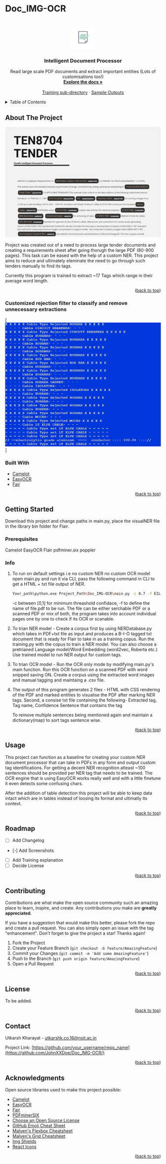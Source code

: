 # Doc_IMG-OCR
<div id="top"></div>
<!--
*** Thanks for checking out the Best-README-Template. If you have a suggestion
*** that would make this better, please fork the repo and create a pull request
*** or simply open an issue with the tag "enhancement".
*** Don't forget to give the project a star!
*** Thanks again! Now go create something AMAZING! :D
-->



<!-- PROJECT SHIELDS (RE ADD AFTER GOING PUBLIC)-->
<!--
*** I'm using markdown "reference style" links for readability.
*** Reference links are enclosed in brackets [ ] instead of parentheses ( ).
*** See the bottom of this document for the declaration of the reference variables
*** for contributors-url, forks-url, etc. This is an optional, concise syntax you may use.
*** https://www.markdownguide.org/basic-syntax/#reference-style-links

[![Contributors][contributors-shield]][contributors-url]
[![Forks][forks-shield]][forks-url]
[![Stargazers][stars-shield]][stars-url]
[![Issues][issues-shield]][issues-url]
[![MIT License][license-shield]][license-url]
[![LinkedIn][linkedin-shield]][linkedin-url]

-->

<!-- PROJECT LOGO -->
<br />
<div align="center">
  <a href="https://github.com/JohnXXDoe/Intelligent_Doc_Processor">
    <img src="images/5860.jpg" alt="Logo" width="80" height="80">
  </a>

  <h3 align="center">Intelligent Document Processor</h3>

  <p align="center">
    Read large scale PDF documents and extract important entities (Lots of customisations too!)
    <br />
    <a href="https://github.com/JohnXXDoe/Intelligent_Doc_Processor"><strong>Explore the docs »</strong></a>
    <br />
    <br />
    <a href="https://github.com/JohnXXDoe/Intelligent_Doc_Processor/tree/master/trainer">Training sub-directory</a>
    ·
    <a href="https://github.com/JohnXXDoe/Intelligent_Doc_Processor/tree/master/Outputs">Sample Outputs</a>
  </p>
</div>



<!-- TABLE OF CONTENTS -->
<details>
  <summary>Table of Contents</summary>
  <ol>
    <li>
      <a href="#about-the-project">About The Project</a>
      <ul>
        <li><a href="#built-with">Built With</a></li>
      </ul>
    </li>
    <li>
      <a href="#getting-started">Getting Started</a>
      <ul>
        <li><a href="#info">Information</a></li>
        <li><a href="#usage">Usage</a></li>
      </ul>
    </li>
    <li><a href="#license">License</a></li>
    <li><a href="#contact">Contact</a></li>
    <li><a href="#roadmap">Road Map</a></li>
  </ol>
</details>



<!-- ABOUT THE PROJECT -->
## About The Project

[![Product Name Screen Shot][product-screenshot]](https://example.com)

Project was created out of a need to process large tender documents and creating a requirements sheet after going thorugh the large PDF (80-900 pages). This task can be eased with the help of a custom NER.
This project aims to reduce and ultimately eleminate the need to go through such tenders manually to find its tags.

Currently this program is trained to extract ~17 Tags which range in their average word length.

<p align="right">(<a href="#top">back to top</a>)</p>


### Customized rejection filter to classify and remove unnecessary extractions
[![Rejection Screen Shot][rejection]]
### Built With

* [Camelot](https://github.com/camelot-dev)
* [EasyOCR](https://github.com/JaidedAI/EasyOCR)
* [Fair](https://github.com/flairNLP/flair)

<p align="right">(<a href="#top">back to top</a>)</p>



<!-- GETTING STARTED -->
## Getting Started

Download this project and change paths in main.py, place the visualNER file in the library bin folder for Flair.

### Prerequisites

Camelot
EasyOCR
Flair
pdfminer.six
poppler

### Info

1. To run on default settings i.e no custom NER no custom OCR model open main.py and run it via CLI, pass the following command in CLI to get a HTML + txt file output of NER.
   ```sh
   Your_path\python.exe Project_Path\Doc_IMG-OCR\main.py -c 0.7 -f EIL
   ```
   -c between [0,1] for minimum threashold confidace, -f to define the name of file.pdf to be run.
   The file can be either serchable PDF or a scanned PDF or mix of both, the program takes into account individual pages one by one to check if its OCR or scanable.

2. To trian NER model - Create a corpus first by using NERDatabase.py which takes in PDF+txt file as input and produces a B-I-O tagged txt document that is ready for Flair to take in as a training copus.
    Run the training.py with the copus to train a NER model. You can also choose a pretrianed Language model/Word Embedding (word2vec, Roberta etc.)
    Use trained model to run NER output for custom tags.

3. To trian OCR model - Run the OCR only mode by modifying main.py's main function.
    Run this OCR function on a scanned PDF with word snipped saving ON.
    Create a corpus using the extracted word images and manual tagging and maintaing a .csv file.
    
4. The output of this program generates 2 files - HTML with CSS rendering of the PDF and marked entities to visualise the PDF after marking NER tags. Second, a consise txt file containing the following-
    Extracted tag, Tag name, Confidence
    Sentence that contains the tag
    
    To remove multiple sentences being mentioned again and maintain a dictionary(map) to sort tags sentence wise.
<p align="right">(<a href="#top">back to top</a>)</p>



<!-- USAGE EXAMPLES -->
## Usage

This project can function as a baseline for creating your custom NER document processor that can take in PDFs in any form and output custom tag identifications.
For getting a decent NER recognition atleast ~100 sentences should be provided per NER tag that needs to be trained.
The OCR engine that is using EasyOCR works really well and with a little finetune it even detects some confusing chars.

After the addition of table detection this project will be able to keep data intact which are in tables instead of loosing its format and ultimatly its context.

<p align="right">(<a href="#top">back to top</a>)</p>



<!-- ROADMAP -->
## Roadmap

- [ ] Add Changelog
- [-] Add Screenshots
- [ ] Add Training explanation
- [ ] Decide License

<p align="right">(<a href="#top">back to top</a>)</p>



<!-- CONTRIBUTING -->
## Contributing

Contributions are what make the open source community such an amazing place to learn, inspire, and create. Any contributions you make are **greatly appreciated**.

If you have a suggestion that would make this better, please fork the repo and create a pull request. You can also simply open an issue with the tag "enhancement".
Don't forget to give the project a star! Thanks again!

1. Fork the Project
2. Create your Feature Branch (`git checkout -b feature/AmazingFeature`)
3. Commit your Changes (`git commit -m 'Add some AmazingFeature'`)
4. Push to the Branch (`git push origin feature/AmazingFeature`)
5. Open a Pull Request

<p align="right">(<a href="#top">back to top</a>)</p>



<!-- LICENSE -->
## License

To be added.

<p align="right">(<a href="#top">back to top</a>)</p>



<!-- CONTACT -->
## Contact

Utkarsh Kharayat - utkarshk.co.16@nsit.ac.in

Project Link: [https://github.com/your_username/repo_name](https://github.com/JohnXXDoe/Doc_IMG-OCR/)

<p align="right">(<a href="#top">back to top</a>)</p>



<!-- ACKNOWLEDGMENTS -->
## Acknowledgments

Open source libraries used to make this project possible:

* [Camelot](https://github.com/camelot-dev)
* [EasyOCR](https://github.com/JaidedAI/EasyOCR)
* [Fair](https://github.com/flairNLP/flair)
* [PDFminerSIX](https://github.com/pdfminer/pdfminer.six)
* [Choose an Open Source License](https://choosealicense.com)
* [GitHub Emoji Cheat Sheet](https://www.webpagefx.com/tools/emoji-cheat-sheet)
* [Malven's Flexbox Cheatsheet](https://flexbox.malven.co/)
* [Malven's Grid Cheatsheet](https://grid.malven.co/)
* [Img Shields](https://shields.io)
* [React Icons](https://react-icons.github.io/react-icons/search)

<p align="right">(<a href="#top">back to top</a>)</p>



<!-- MARKDOWN LINKS & IMAGES -->
<!-- https://www.markdownguide.org/basic-syntax/#reference-style-links -->
[contributors-shield]: https://img.shields.io/github/contributors/othneildrew/Best-README-Template.svg?style=for-the-badge
[contributors-url]: https://github.com/JohnXXDoe/Doc_IMG-OCR/graphs/contributors
[forks-shield]: https://img.shields.io/github/forks/othneildrew/Best-README-Template.svg?style=for-the-badge
[forks-url]: https://github.com/JohnXXDoe/Doc_IMG-OCR/network/members
[stars-shield]: https://img.shields.io/github/stars/othneildrew/Best-README-Template.svg?style=for-the-badge
[stars-url]: https://github.com/JohnXXDoe/Doc_IMG-OCR/stargazers
[issues-shield]: https://img.shields.io/github/issues/othneildrew/Best-README-Template.svg?style=for-the-badge
[issues-url]: https://github.com/JohnXXDoe/Doc_IMG-OCR/issues
[license-shield]: https://img.shields.io/github/license/othneildrew/Best-README-Template.svg?style=for-the-badge
[license-url]: https://github.com/JohnXXDoe/Doc_IMG-OCR/LICENSE.txt
[linkedin-shield]: https://img.shields.io/badge/-LinkedIn-black.svg?style=for-the-badge&logo=linkedin&colorB=555
[linkedin-url]: https://linkedin.com/in/utkarsh-kharayat-23068b179
[product-screenshot]: images/IDP.PNG
[rejection]: images/Rejection.PNG
